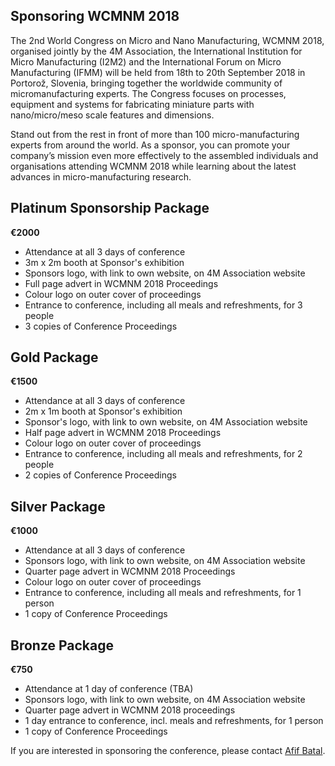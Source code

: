 ## Sponsoring WCMNM 2018

The 2nd World Congress on Micro and Nano Manufacturing, WCMNM 2018, organised jointly by the 4M Association, the International Institution for Micro Manufacturing (I2M2) and the International Forum on Micro Manufacturing (IFMM)  will be held from 18th to 20th September 2018 in Portorož, Slovenia, bringing together the worldwide
community of micromanufacturing experts. The Congress focuses on processes, equipment and systems for fabricating miniature parts with nano/micro/meso scale features and
dimensions.

Stand out from the rest in front of more than 100 micro-manufacturing experts from around the world. As a sponsor, you can promote your company’s mission even more effectively to the assembled individuals and organisations attending WCMNM 2018 while learning about the latest advances in micro-manufacturing research.
<!--break-->
## Platinum Sponsorship Package

**€2000**

* Attendance at all 3 days of conference  
* 3m x 2m booth at Sponsor's exhibition    
* Sponsors logo, with link to own website, on 4M Association website
* Full page advert in WCMNM 2018 Proceedings
* Colour logo on outer cover of proceedings
* Entrance to conference, including all meals and refreshments, for 3 people
* 3 copies of Conference Proceedings

## Gold Package

**€1500**

* Attendance at all 3 days of conference  
* 2m x 1m booth at Sponsor's exhibition  
* Sponsor's logo, with link to own website, on 4M Association website  
* Half page advert in WCMNM 2018 Proceedings
* Colour logo on outer cover of proceedings
* Entrance to conference, including all meals and refreshments, for 2 people
* 2 copies of Conference Proceedings


## Silver Package

**€1000**

* Attendance at all 3 days of conference  
* Sponsors logo, with link to own website, on 4M Association website  
* Quarter page advert in WCMNM 2018 Proceedings
* Colour logo on outer cover of proceedings
* Entrance to conference, including all meals and refreshments, for 1 person
* 1 copy of Conference Proceedings  
  
## Bronze Package

**€750**

* Attendance at 1 day of conference (TBA)  
* Sponsors logo, with link to own website, on 4M Association website  
* Quarter page advert in WCMNM 2018 proceedings
* 1 day entrance to conference, incl. meals and refreshments, for 1 person
* 1 copy of Conference Proceedings  


If you are interested in sponsoring the conference, please contact [Afif Batal](mailto:bxa361@student.bham.ac.uk).